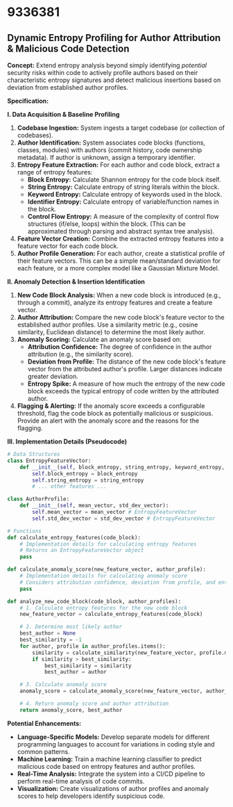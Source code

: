 # 9336381

## Dynamic Entropy Profiling for Author Attribution & Malicious Code Detection

**Concept:** Extend entropy analysis beyond simply identifying *potential* security risks within code to actively profile authors based on their characteristic entropy signatures and detect malicious insertions based on deviation from established author profiles.

**Specification:**

**I. Data Acquisition & Baseline Profiling**

1.  **Codebase Ingestion:** System ingests a target codebase (or collection of codebases).
2.  **Author Identification:** System associates code blocks (functions, classes, modules) with authors (commit history, code ownership metadata).  If author is unknown, assign a temporary identifier.
3.  **Entropy Feature Extraction:** For each author and code block, extract a range of entropy features:
    *   **Block Entropy:**  Calculate Shannon entropy for the code block itself.
    *   **String Entropy:** Calculate entropy of string literals within the block.
    *   **Keyword Entropy:**  Calculate entropy of keywords used in the block.
    *   **Identifier Entropy:** Calculate entropy of variable/function names in the block.
    *   **Control Flow Entropy:**  A measure of the complexity of control flow structures (if/else, loops) within the block.  (This can be approximated through parsing and abstract syntax tree analysis).
4.  **Feature Vector Creation:**  Combine the extracted entropy features into a feature vector for each code block.
5.  **Author Profile Generation:** For each author, create a statistical profile of their feature vectors.  This can be a simple mean/standard deviation for each feature, or a more complex model like a Gaussian Mixture Model.

**II. Anomaly Detection & Insertion Identification**

1.  **New Code Block Analysis:** When a new code block is introduced (e.g., through a commit), analyze its entropy features and create a feature vector.
2.  **Author Attribution:**  Compare the new code block's feature vector to the established author profiles.  Use a similarity metric (e.g., cosine similarity, Euclidean distance) to determine the most likely author.
3.  **Anomaly Scoring:** Calculate an anomaly score based on:
    *   **Attribution Confidence:** The degree of confidence in the author attribution (e.g., the similarity score).
    *   **Deviation from Profile:** The distance of the new code block's feature vector from the attributed author's profile.  Larger distances indicate greater deviation.
    *   **Entropy Spike:** A measure of how much the entropy of the new code block exceeds the typical entropy of code written by the attributed author.
4.  **Flagging & Alerting:**  If the anomaly score exceeds a configurable threshold, flag the code block as potentially malicious or suspicious.  Provide an alert with the anomaly score and the reasons for the flagging.

**III. Implementation Details (Pseudocode)**

```python
# Data Structures
class EntropyFeatureVector:
    def __init__(self, block_entropy, string_entropy, keyword_entropy, identifier_entropy, control_flow_entropy):
        self.block_entropy = block_entropy
        self.string_entropy = string_entropy
        # ... other features ...

class AuthorProfile:
    def __init__(self, mean_vector, std_dev_vector):
        self.mean_vector = mean_vector # EntropyFeatureVector
        self.std_dev_vector = std_dev_vector # EntropyFeatureVector

# Functions
def calculate_entropy_features(code_block):
    # Implementation details for calculating entropy features
    # Returns an EntropyFeatureVector object
    pass

def calculate_anomaly_score(new_feature_vector, author_profile):
    # Implementation details for calculating anomaly score
    # Considers attribution confidence, deviation from profile, and entropy spike
    pass

def analyze_new_code_block(code_block, author_profiles):
    # 1. Calculate entropy features for the new code block
    new_feature_vector = calculate_entropy_features(code_block)

    # 2. Determine most likely author
    best_author = None
    best_similarity = -1
    for author, profile in author_profiles.items():
        similarity = calculate_similarity(new_feature_vector, profile.mean_vector)
        if similarity > best_similarity:
            best_similarity = similarity
            best_author = author

    # 3. Calculate anomaly score
    anomaly_score = calculate_anomaly_score(new_feature_vector, author_profiles[best_author])

    # 4. Return anomaly score and author attribution
    return anomaly_score, best_author
```

**Potential Enhancements:**

*   **Language-Specific Models:**  Develop separate models for different programming languages to account for variations in coding style and common patterns.
*   **Machine Learning:**  Train a machine learning classifier to predict malicious code based on entropy features and author profiles.
*   **Real-Time Analysis:**  Integrate the system into a CI/CD pipeline to perform real-time analysis of code commits.
*   **Visualization:** Create visualizations of author profiles and anomaly scores to help developers identify suspicious code.